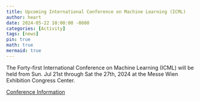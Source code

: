 ```yaml
---
title: Upcoming International Conference on Machine Learning (ICML)
author: heart
date: 2024-05-22 10:00:00 -0600
categories: [Activity]
tags: [news]
pin: true
math: true
mermaid: true
---
```

The Forty-first International Conference on Machine Learning (ICML) will be held from Sun. Jul 21st through Sat the 27th, 2024 at the Messe Wien Exhibition Congress Center.

[Conference Information](https://icml.cc/Conferences/2024)